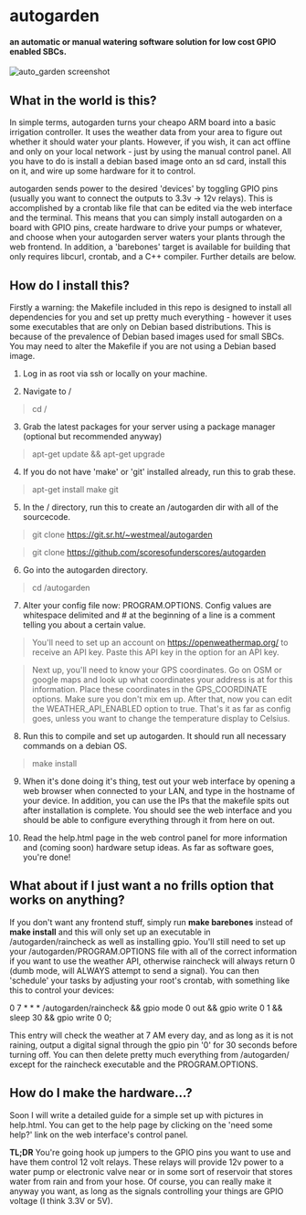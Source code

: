 # autogarden
#### an automatic or manual watering software solution for low cost GPIO enabled SBCs.
![auto_garden screenshot](https://occc.co/de/img/autogarden_scr.png)

## What in the world is this?

In simple terms, autogarden turns your cheapo ARM board into a basic irrigation controller. It uses the weather data from your area to figure out whether it should water your plants. However, if you wish, it can act offline and only on your local network - just by using the manual control panel. All you have to do is install a debian based image onto an sd card, install this on it, and wire up some hardware for it to control.

autogarden sends power to the desired 'devices' by toggling GPIO pins (usually you want to connect the outputs to 3.3v -> 12v relays). This is accomplished by a crontab like file that can be edited via the web interface and the terminal. This means that you can simply install autogarden on a board with GPIO pins, create hardware to drive your pumps or whatever, and choose when your autogarden server waters your plants through the web frontend. In addition, a 'barebones' target is available for building that only requires libcurl, crontab, and a C++ compiler. Further details are below.

## How do I install this?

Firstly a warning: the Makefile included in this repo is designed to install all dependencies for you and set up pretty much everything - however it uses some executables that are only on Debian based distributions. This is because of the prevalence of Debian based images used for small SBCs. You may need to alter the Makefile if you are not using a Debian based image.

1) Log in as root via ssh or locally on your machine.

2) Navigate to /

> cd /

3) Grab the latest packages for your server using a package manager (optional but recommended anyway)

> apt-get update && apt-get upgrade

4) If you do not have 'make' or 'git' installed already, run this to grab these.

> apt-get install make git

5) In the / directory, run this to create an /autogarden dir with all of the sourcecode.

> git clone https://git.sr.ht/~westmeal/autogarden

> git clone https://github.com/scoresofunderscores/autogarden

6) Go into the autogarden directory.

> cd /autogarden

7) Alter your config file now: PROGRAM.OPTIONS. Config values are whitespace delimited and # at the beginning of a line is a comment telling you about a certain value.

> You'll need to set up an account on https://openweathermap.org/ to receive an API key. Paste this API key in the option for an API key.

>Next up, you'll need to know your GPS coordinates. Go on OSM or google maps and look up what coordinates your address is at for this information. Place these coordinates in the GPS_COORDINATE options. Make sure you don't mix em up. After that, now you can edit the WEATHER_API_ENABLED option to true. That's it as far as config goes, unless you want to change the temperature display to Celsius.

8) Run this to compile and set up autogarden. It should run all necessary commands on a debian OS.

> make install

9) When it's done doing it's thing, test out your web interface by opening a web browser when connected to your LAN, and type in the hostname of your device. In addition, you can use the IPs that the makefile spits out after installation is complete. You should see the web interface and you should be able to configure everything through it from here on out.

10) Read the help.html page in the web control panel for more information and (coming soon) hardware setup ideas. As far as software goes, you're done!

## What about if I just want a no frills option that works on anything?

If you don't want any frontend stuff, simply run **make barebones** instead of **make install** and this will only set up an executable in /autogarden/raincheck as well as installing gpio. You'll still need to set up your /autogarden/PROGRAM.OPTIONS file with all of the correct information if you want to use the weather API, otherwise raincheck will always return 0 (dumb mode, will ALWAYS attempt to send a signal). You can then 'schedule' your tasks by adjusting your root's crontab, with something like this to control your devices:

0 7 * * * /autogarden/raincheck && gpio mode 0 out && gpio write 0 1 && sleep 30 && gpio write 0 0;

This entry will check the weather at 7 AM every day, and as long as it is not raining, output a digital signal through the gpio pin '0' for 30 seconds before turning off.
You can then delete pretty much everything from /autogarden/ except for the raincheck executable and the PROGRAM.OPTIONS.

## How do I make the hardware...?

Soon I will write a detailed guide for a simple set up with pictures in help.html. You can get to the help page by clicking on the 'need some help?' link on the web interface's control panel.

**TL;DR** You're going hook up jumpers to the GPIO pins you want to use and have them control 12 volt relays. These relays will provide 12v power to a water pump or electronic valve near or in some sort of reservoir that stores water from rain and from your hose. Of course, you can really make it anyway you want, as long as the signals controlling your things are GPIO voltage (I think 3.3V or 5V).


